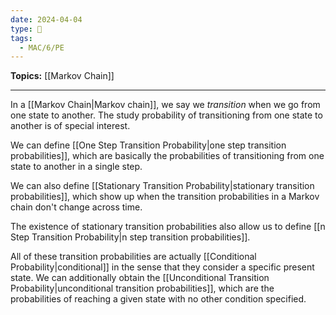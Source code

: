 ```yaml
---
date: 2024-04-04
type: 🧠
tags:
  - MAC/6/PE
---
```


**Topics:** [[Markov Chain]]

---

In a [[Markov Chain|Markov chain]], we say we _transition_ when we go from one state to another. The study probability of transitioning from one state to another is of special interest. 

We can define [[One Step Transition Probability|one step transition probabilities]], which are basically the probabilities of transitioning from one state to another in a single step. 

We can also define [[Stationary Transition Probability|stationary transition probabilities]], which show up when the transition probabilities in a Markov chain don't change across time.

The existence of stationary transition probabilities also allow us to define [[n Step Transition Probability|n step transition probabilities]]. 

All of these transition probabilities are actually [[Conditional Probability|conditional]] in the sense that they consider a specific present state. We can additionally obtain the [[Unconditional Transition Probability|unconditional transition probabilities]], which are the probabilities of reaching a given state with no other condition specified.
